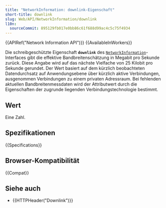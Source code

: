 ```yaml
---
title: "NetworkInformation: downlink-Eigenschaft"
short-title: downlink
slug: Web/API/NetworkInformation/downlink
l10n:
  sourceCommit: 895129fb017e0bb86c61f688d99ac4c5c75f4934
---
```


{{APIRef("Network Information API")}} {{AvailableInWorkers}}

Die schreibgeschützte Eigenschaft **`downlink`** des [`NetworkInformation`](/de/docs/Web/API/NetworkInformation)-Interfaces gibt die effektive Bandbreitenschätzung in Megabit pro Sekunde zurück. Diese Angabe wird auf das nächste Vielfache von 25 Kilobit pro Sekunde gerundet. Der Wert basiert auf dem kürzlich beobachteten Datendurchsatz auf Anwendungsebene über kürzlich aktive Verbindungen, ausgenommen Verbindungen zu einem privaten Adressraum. Bei fehlenden aktuellen Bandbreitenmessdaten wird der Attributwert durch die Eigenschaften der zugrunde liegenden Verbindungstechnologie bestimmt.

## Wert

Eine Zahl.

## Spezifikationen

{{Specifications}}

## Browser-Kompatibilität

{{Compat}}

## Siehe auch

- {{HTTPHeader("Downlink")}}
